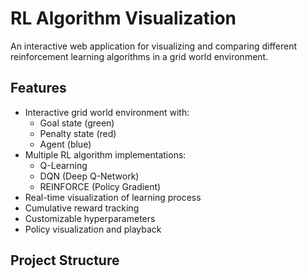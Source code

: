 # RL Algorithm Visualization

An interactive web application for visualizing and comparing different reinforcement learning algorithms in a grid world environment.

## Features

- Interactive grid world environment with:
  - Goal state (green)
  - Penalty state (red)
  - Agent (blue)
- Multiple RL algorithm implementations:
  - Q-Learning
  - DQN (Deep Q-Network)
  - REINFORCE (Policy Gradient)
- Real-time visualization of learning process
- Cumulative reward tracking
- Customizable hyperparameters
- Policy visualization and playback

## Project Structure
